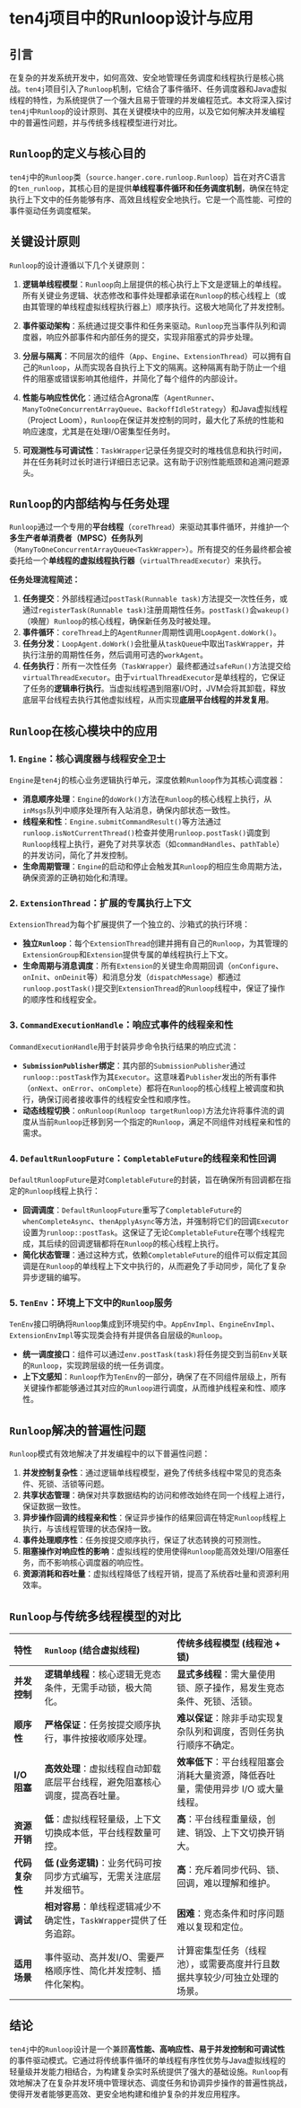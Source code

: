 # ten4j项目中的Runloop设计与应用

## 引言

在复杂的并发系统开发中，如何高效、安全地管理任务调度和线程执行是核心挑战。`ten4j`项目引入了`Runloop`机制，它结合了事件循环、任务调度器和Java虚拟线程的特性，为系统提供了一个强大且易于管理的并发编程范式。本文将深入探讨`ten4j`中`Runloop`的设计原则、其在关键模块中的应用，以及它如何解决并发编程中的普遍性问题，并与传统多线程模型进行对比。

## `Runloop`的定义与核心目的

`ten4j`中的`Runloop`类（`source.hanger.core.runloop.Runloop`）旨在对齐C语言的`ten_runloop`，其核心目的是提供**单线程事件循环和任务调度机制**，确保在特定执行上下文中的任务能够有序、高效且线程安全地执行。它是一个高性能、可控的事件驱动任务调度框架。

## 关键设计原则

`Runloop`的设计遵循以下几个关键原则：

1.  **逻辑单线程模型**：`Runloop`向上层提供的核心执行上下文是逻辑上的单线程。所有关键业务逻辑、状态修改和事件处理都承诺在`Runloop`的核心线程上（或由其管理的单线程虚拟线程执行器上）顺序执行。这极大地简化了并发控制。

2.  **事件驱动架构**：系统通过提交事件和任务来驱动。`Runloop`充当事件队列和调度器，响应外部事件和内部任务的提交，实现非阻塞式的异步处理。

3.  **分层与隔离**：不同层次的组件（`App`、`Engine`、`ExtensionThread`）可以拥有自己的`Runloop`，从而实现各自执行上下文的隔离。这种隔离有助于防止一个组件的阻塞或错误影响其他组件，并简化了每个组件的内部设计。

4.  **性能与响应性优化**：通过结合Agrona库（`AgentRunner`、`ManyToOneConcurrentArrayQueue`、`BackoffIdleStrategy`）和Java虚拟线程（Project Loom），`Runloop`在保证并发控制的同时，最大化了系统的性能和响应速度，尤其是在处理I/O密集型任务时。

5.  **可观测性与可调试性**：`TaskWrapper`记录任务提交时的堆栈信息和执行时间，并在任务耗时过长时进行详细日志记录。这有助于识别性能瓶颈和追溯问题源头。

## `Runloop`的内部结构与任务处理

`Runloop`通过一个专用的**平台线程**（`coreThread`）来驱动其事件循环，并维护一个**多生产者单消费者（MPSC）任务队列**（`ManyToOneConcurrentArrayQueue<TaskWrapper>`）。所有提交的任务最终都会被委托给一个**单线程的虚拟线程执行器**（`virtualThreadExecutor`）来执行。

**任务处理流程简述：**

1.  **任务提交**：外部线程通过`postTask(Runnable task)`方法提交一次性任务，或通过`registerTask(Runnable task)`注册周期性任务。`postTask()`会`wakeup()`（唤醒）`Runloop`的核心线程，确保新任务及时被处理。
2.  **事件循环**：`coreThread`上的`AgentRunner`周期性调用`LoopAgent.doWork()`。
3.  **任务分发**：`LoopAgent.doWork()`会批量从`taskQueue`中取出`TaskWrapper`，并执行注册的周期性任务，然后调用可选的`workAgent`。
4.  **任务执行**：所有一次性任务（`TaskWrapper`）最终都通过`safeRun()`方法提交给`virtualThreadExecutor`。由于`virtualThreadExecutor`是单线程的，它保证了任务的**逻辑串行执行**。当虚拟线程遇到阻塞I/O时，JVM会将其卸载，释放底层平台线程去执行其他虚拟线程，从而实现**底层平台线程的并发复用**。

## `Runloop`在核心模块中的应用

### 1. `Engine`：核心调度器与线程安全卫士

`Engine`是`ten4j`的核心业务逻辑执行单元，深度依赖`Runloop`作为其核心调度器：

*   **消息顺序处理**：`Engine`的`doWork()`方法在`Runloop`的核心线程上执行，从`inMsgs`队列中顺序处理所有入站消息，确保内部状态一致性。
*   **线程亲和性**：`Engine.submitCommandResult()`等方法通过`runloop.isNotCurrentThread()`检查并使用`runloop.postTask()`调度到`Runloop`线程上执行，避免了对共享状态（如`commandHandles`、`pathTable`）的并发访问，简化了并发控制。
*   **生命周期管理**：`Engine`的启动和停止会触发其`Runloop`的相应生命周期方法，确保资源的正确初始化和清理。

### 2. `ExtensionThread`：扩展的专属执行上下文

`ExtensionThread`为每个扩展提供了一个独立的、沙箱式的执行环境：

*   **独立`Runloop`**：每个`ExtensionThread`创建并拥有自己的`Runloop`，为其管理的`ExtensionGroup`和`Extension`提供专属的单线程执行上下文。
*   **生命周期与消息调度**：所有`Extension`的关键生命周期回调（`onConfigure`、`onInit`、`onDeinit`等）和消息分发（`dispatchMessage`）都通过`runloop.postTask()`提交到`ExtensionThread`的`Runloop`线程中，保证了操作的顺序性和线程安全。

### 3. `CommandExecutionHandle`：响应式事件的线程亲和性

`CommandExecutionHandle`用于封装异步命令执行结果的响应式流：

*   **`SubmissionPublisher`绑定**：其内部的`SubmissionPublisher`通过`runloop::postTask`作为其`Executor`。这意味着`Publisher`发出的所有事件（`onNext`、`onError`、`onComplete`）都将在`Runloop`的核心线程上被调度和执行，确保订阅者接收事件的线程安全性和顺序性。
*   **动态线程切换**：`onRunloop(Runloop targetRunloop)`方法允许将事件流的调度从当前`Runloop`迁移到另一个指定的`Runloop`，满足不同组件对线程亲和性的需求。

### 4. `DefaultRunloopFuture`：`CompletableFuture`的线程亲和性回调

`DefaultRunloopFuture`是对`CompletableFuture`的封装，旨在确保所有回调都在指定的`Runloop`线程上执行：

*   **回调调度**：`DefaultRunloopFuture`重写了`CompletableFuture`的`whenCompleteAsync`、`thenApplyAsync`等方法，并强制将它们的回调`Executor`设置为`runloop::postTask`。这保证了无论`CompletableFuture`在哪个线程完成，其后续的回调逻辑都将在`Runloop`的核心线程上执行。
*   **简化状态管理**：通过这种方式，依赖`CompletableFuture`的组件可以假定其回调是在`Runloop`的单线程上下文中执行的，从而避免了手动同步，简化了复杂异步逻辑的编写。

### 5. `TenEnv`：环境上下文中的`Runloop`服务

`TenEnv`接口明确将`Runloop`集成到环境契约中。`AppEnvImpl`、`EngineEnvImpl`、`ExtensionEnvImpl`等实现类会持有并提供各自层级的`Runloop`。

*   **统一调度接口**：组件可以通过`env.postTask(task)`将任务提交到当前`Env`关联的`Runloop`，实现跨层级的统一任务调度。
*   **上下文感知**：`Runloop`作为`TenEnv`的一部分，确保了在不同组件层级上，所有关键操作都能够通过其对应的`Runloop`进行调度，从而维护线程亲和性、顺序性。

## `Runloop`解决的普遍性问题

`Runloop`模式有效地解决了并发编程中的以下普遍性问题：

1.  **并发控制复杂性**：通过逻辑单线程模型，避免了传统多线程中常见的竞态条件、死锁、活锁等问题。
2.  **共享状态管理**：确保对共享数据结构的访问和修改始终在同一个线程上进行，保证数据一致性。
3.  **异步操作回调的线程亲和性**：保证异步操作的结果回调在特定`Runloop`线程上执行，与该线程管理的状态保持一致。
4.  **事件处理顺序性**：任务按提交顺序执行，保证了状态转换的可预测性。
5.  **阻塞操作对响应性的影响**：虚拟线程的使用使得`Runloop`能高效处理I/O阻塞任务，而不影响核心调度器的响应性。
6.  **资源消耗和吞吐量**：虚拟线程降低了线程开销，提高了系统吞吐量和资源利用效率。

## `Runloop`与传统多线程模型的对比

| 特性         | `Runloop` (结合虚拟线程)                                                                                                              | 传统多线程模型 (线程池 + 锁)                                                                                                    |
| :----------- | :------------------------------------------------------------------------------------------------------------------------------------ | :---------------------------------------------------------------------------------------------------------------------------- |
| **并发控制** | **逻辑单线程**：核心逻辑无竞态条件，无需手动锁，极大简化。                                                                           | **显式多线程**：需大量使用锁、原子操作，易发生竞态条件、死锁、活锁。                                                           |
| **顺序性**   | **严格保证**：任务按提交顺序执行，事件按接收顺序处理。                                                                              | **难以保证**：除非手动实现复杂队列和调度，否则任务执行顺序不确定。                                                              |
| **I/O阻塞** | **高效处理**：虚拟线程自动卸载底层平台线程，避免阻塞核心调度，提高吞吐量。                                                            | **效率低下**：平台线程阻塞会消耗大量资源，降低吞吐量，需使用异步 I/O 或大量线程。                                                |
| **资源开销** | **低**：虚拟线程轻量级，上下文切换成本低，平台线程数量可控。                                                                          | **高**：平台线程重量级，创建、销毁、上下文切换开销大。                                                                         |
| **代码复杂性** | **低 (业务逻辑)**：业务代码可按同步方式编写，无需关注底层并发细节。                                                                  | **高**：充斥着同步代码、锁、回调，难以理解和维护。                                                                            |
| **调试**     | **相对容易**：单线程逻辑减少不确定性，`TaskWrapper`提供了任务追踪。                                                                  | **困难**：竞态条件和时序问题难以复现和定位。                                                                                  |
| **适用场景** | 事件驱动、高并发I/O、需要严格顺序性、简化并发控制、插件化架构。                                                                    | 计算密集型任务（线程池），或需要高度并行且数据共享较少/可独立处理的场景。                                                         |

## 结论

`ten4j`中的`Runloop`设计是一个兼顾**高性能、高响应性、易于并发控制和可调试性**的事件驱动模式。它通过将传统事件循环的单线程有序性优势与Java虚拟线程的轻量级并发能力相结合，为构建复杂实时系统提供了强大的基础设施。`Runloop`有效地解决了在复杂并发环境中管理状态、调度任务和协调异步操作的普遍性挑战，使得开发者能够更高效、更安全地构建和维护复杂的并发应用程序。
